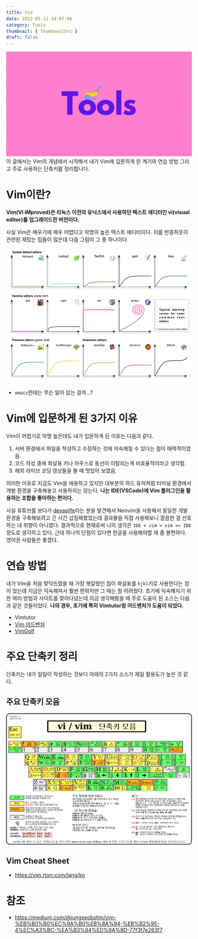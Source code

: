 ```yaml
---
title: Vim
date: 2022-05-11 14:07:06
category: Tools
thumbnail: { thumbnailSrc }
draft: false
---
```


![](./images/thumbNails/Tools.gif)
이 글에서는 Vim의 개념에서 시작해서 내가 Vim에 입문하게 된 계기와 연습 방법 그리고 주로 사용하는 단축키를 정리합니다.

# Vim이란?

**Vim(VI iMproved)은 리눅스 이전의 유닉스에서 사용하던 텍스트 에디터인 vi(visual editor)를 업그레이드한 버전이다.**

사실 Vim은 배우기에 매우 어렵다고 악명이 높은 텍스트 에디터이다. 이를 반증하듯이 관련된 재밌는 밈들이 많은데 다음 그림이 그 중 하나이다.

![그림1. Vim의 러닝 커브](./images/vim-01.jpeg)

- `emacs`한테는 무슨 일이 있는 걸까...?

# Vim에 입문하게 된 3가지 이유

Vim이 어렵기로 악명 높은데도 내가 입문하게 된 이유는 다음과 같다.

1. 서버 환경에서 파일을 작성하고 수정하는 것에 익숙해질 수 있다는 점이 매력적이였음.
2. 코드 작성 중에 화살표 키나 마우스로 동선이 이탈되는게 비효율적이라고 생각함.
3. 해외 라이브 코딩 영상들을 볼 때 멋있어 보였음.

이러한 이유로 지금도 Vim을 애용하고 있지만 대부분의 하드 유저처럼 터미널 환경에서 개발 환경을 구축해놓고 사용하지는 않는다. **나는 IDE(VSCode)에 Vim 플러그인을 활용하는 조합을 좋아하는 편이다.**

사실 유튜브를 보다가 [devaslife](https://www.youtube.com/c/devaslife)라는 분을 발견해서 Neovim을 사용해서 동일한 개발 환경을 구축해보려고 긴 시간 삽질해봤었는데 결과물을 직접 사용해보니 깔끔한 걸 선호하는 내 취향이 아니였다. 결과적으로 현재로써 나의 생각은 `IDE + vim > vim >> IDE` 정도로 생각하고 있다. 근데 하나의 단점이 있다면 한글을 사용해야할 때 좀 불편하다. 영어권 사람들은 좋겠다..

# 연습 방법

내가 Vim을 처음 맞닥뜨렸을 때 가장 헷갈렸던 점이 화살표를 `hjkl`키로 사용한다는 점이 었는데 지금은 익숙해져서 훨씬 편하지만 그 때는 참 어려웠다. 초기에 익숙해지기 위한 여러 방법과 사이트를 찾아다녔는데 지금 생각해봤을 때 주로 도움이 된 소스는 다음과 같은 것들이었다. **나의 경우, 초기에 특히 Vimtutor랑 어드벤처가 도움이 되었다.**

- Vimtutor
- [Vim 어드벤처](https://vim-adventures.com/)
- [VimGolf](https://www.vimgolf.com/)

# 주요 단축키 정리

단축키는 내가 일일이 작성하는 것보다 아래의 2가지 소스가 제일 활용도가 높은 것 같다.

## 주요 단축키 모음

![그림2. Vim 단축키 모음](./images/vim-02.png)

## Vim Cheat Sheet

- https://vim.rtorr.com/lang/ko

# 참조

- https://medium.com/@jungseobshin/vim-%EB%B0%B0%EC%9A%B0%EB%8A%94-%EB%B2%95-4%EC%A3%BC-%EA%B3%84%ED%9A%8D-77f3f7e263f7

<br>
